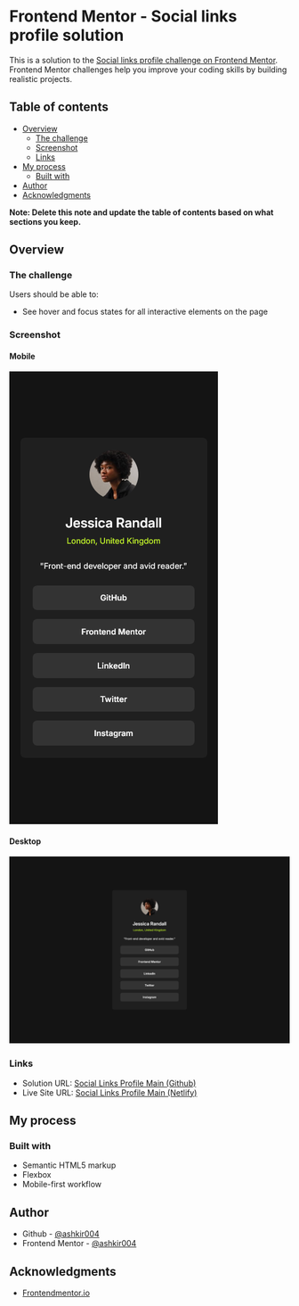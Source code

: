 # Frontend Mentor - Social links profile solution

This is a solution to the [Social links profile challenge on Frontend Mentor](https://www.frontendmentor.io/challenges/social-links-profile-UG32l9m6dQ). Frontend Mentor challenges help you improve your coding skills by building realistic projects. 

## Table of contents

- [Overview](#overview)
  - [The challenge](#the-challenge)
  - [Screenshot](#screenshot)
  - [Links](#links)
- [My process](#my-process)
  - [Built with](#built-with)
- [Author](#author)
- [Acknowledgments](#acknowledgments)

**Note: Delete this note and update the table of contents based on what sections you keep.**

## Overview

### The challenge

Users should be able to:

- See hover and focus states for all interactive elements on the page

### Screenshot

#### Mobile
![Mobile Design](./assets/images/Mobile.png)

#### Desktop
![Desktop Design](./assets/images/Desktop.png)


### Links

- Solution URL: [Social Links Profile Main (Github)](https://github.com/ashkir004/social-links-profile-main)
- Live Site URL: [Social Links Profile Main (Netlify)](https://ashkir004-social-links-profile-main.netlify.app/)

## My process

### Built with

- Semantic HTML5 markup
- Flexbox
- Mobile-first workflow

## Author
- Github - [@ashkir004](https://www.github.com/ashkir004)
- Frontend Mentor - [@ashkir004](https://www.frontendmentor.io/profile/ashkir004)


## Acknowledgments

- [Frontendmentor.io](https://www.frontendmentor.io/)
